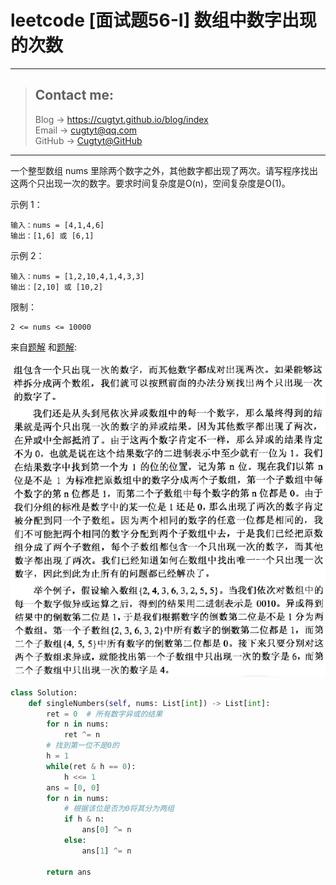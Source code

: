# leetcode [面试题56-I] 数组中数字出现的次数

---
> ## Contact me:
> Blog -> <https://cugtyt.github.io/blog/index>  
> Email -> <cugtyt@qq.com>  
> GitHub -> [Cugtyt@GitHub](https://github.com/Cugtyt)

---

一个整型数组 nums 里除两个数字之外，其他数字都出现了两次。请写程序找出这两个只出现一次的数字。要求时间复杂度是O(n)，空间复杂度是O(1)。

示例 1：
```
输入：nums = [4,1,4,6]
输出：[1,6] 或 [6,1]
```
示例 2：
```
输入：nums = [1,2,10,4,1,4,3,3]
输出：[2,10] 或 [10,2]
```
 
限制：
```
2 <= nums <= 10000
```

来自[题解](https://leetcode-cn.com/problems/shu-zu-zhong-shu-zi-chu-xian-de-ci-shu-lcof/solution/zhi-chu-xian-yi-ci-de-shu-xi-lie-wei-yun-suan-by-a/)
和[题解](https://leetcode-cn.com/problems/shu-zu-zhong-shu-zi-chu-xian-de-ci-shu-lcof/solution/cyu-yan-yi-huo-by-feng-huo-qian-qin-lu/):

![](R/num_appear_twice.png)

``` python
class Solution:
    def singleNumbers(self, nums: List[int]) -> List[int]:
        ret = 0  # 所有数字异或的结果
        for n in nums:
            ret ^= n
        # 找到第一位不是0的
        h = 1
        while(ret & h == 0):
            h <<= 1
        ans = [0, 0]
        for n in nums:
            # 根据该位是否为0将其分为两组
            if h & n:
                ans[0] ^= n
            else:
                ans[1] ^= n

        return ans
```